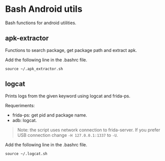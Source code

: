# Bash Android utils
Bash functions for android utilities.

## apk-extractor
Functions to search package, get package path and extract apk.

Add the following line in the .bashrc file.
```
source ~/.apk_extractor.sh
```

## logcat
Prints logs from the given keyword using logcat and frida-ps.

Requeriments:
- frida-ps: get pid and package name.
- adb: logcat.

>Note: the script uses network connection to frida-server. If you prefer USB connection change `-H 127.0.0.1:1337` to `-U`.

Add the following line in the .bashrc file.
```
source ~/.logcat.sh
```
